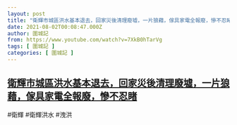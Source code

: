 ```yaml
---
layout: post
title: "衛輝市城區洪水基本退去，回家災後清理廢墟，一片狼藉，傢具家電全報廢，慘不忍睹"
date: 2021-08-02T00:08:47.000Z
author: 圍城記
from: https://www.youtube.com/watch?v=7XkB0hTarVg
tags: [ 圍城記 ]
categories: [ 圍城記 ]
---
```

<!--1627862927000-->
[衛輝市城區洪水基本退去，回家災後清理廢墟，一片狼藉，傢具家電全報廢，慘不忍睹](https://www.youtube.com/watch?v=7XkB0hTarVg)
------

<div>
#衛輝 #衛輝洪水 #洩洪
</div>
